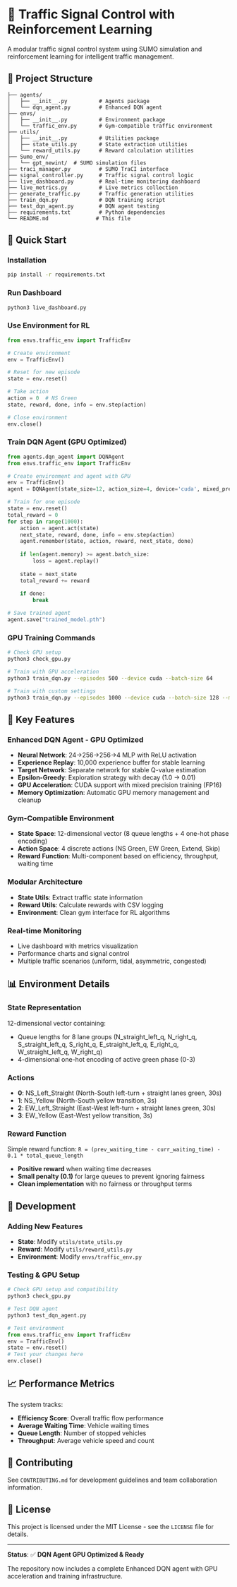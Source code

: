 # 🚦 Traffic Signal Control with Reinforcement Learning

A modular traffic signal control system using SUMO simulation and reinforcement learning for intelligent traffic management.

## 📁 **Project Structure**

```
├── agents/
│   ├── __init__.py          # Agents package
│   └── dqn_agent.py         # Enhanced DQN agent
├── envs/
│   ├── __init__.py          # Environment package
│   └── traffic_env.py       # Gym-compatible traffic environment
├── utils/
│   ├── __init__.py          # Utilities package
│   ├── state_utils.py       # State extraction utilities
│   └── reward_utils.py      # Reward calculation utilities
├── Sumo_env/
│   └── gpt_newint/  # SUMO simulation files
├── traci_manager.py         # SUMO TraCI interface
├── signal_controller.py     # Traffic signal control logic
├── live_dashboard.py        # Real-time monitoring dashboard
├── live_metrics.py          # Live metrics collection
├── generate_traffic.py      # Traffic generation utilities
├── train_dqn.py             # DQN training script
├── test_dqn_agent.py        # DQN agent testing
├── requirements.txt         # Python dependencies
└── README.md               # This file
```

## 🚀 **Quick Start**

### **Installation**
```bash
pip install -r requirements.txt
```

### **Run Dashboard**
```bash
python3 live_dashboard.py
```

### **Use Environment for RL**
```python
from envs.traffic_env import TrafficEnv

# Create environment
env = TrafficEnv()

# Reset for new episode
state = env.reset()

# Take action
action = 0  # NS Green
state, reward, done, info = env.step(action)

# Close environment
env.close()
```

### **Train DQN Agent (GPU Optimized)**
```python
from agents.dqn_agent import DQNAgent
from envs.traffic_env import TrafficEnv

# Create environment and agent with GPU
env = TrafficEnv()
agent = DQNAgent(state_size=12, action_size=4, device='cuda', mixed_precision=True)

# Train for one episode
state = env.reset()
total_reward = 0
for step in range(1000):
    action = agent.act(state)
    next_state, reward, done, info = env.step(action)
    agent.remember(state, action, reward, next_state, done)
    
    if len(agent.memory) >= agent.batch_size:
        loss = agent.replay()
    
    state = next_state
    total_reward += reward
    
    if done:
        break

# Save trained agent
agent.save("trained_model.pth")
```

### **GPU Training Commands**
```bash
# Check GPU setup
python3 check_gpu.py

# Train with GPU acceleration
python3 train_dqn.py --episodes 500 --device cuda --batch-size 64

# Train with custom settings
python3 train_dqn.py --episodes 1000 --device cuda --batch-size 128 --memory-size 20000
```

## 🎯 **Key Features**

### **Enhanced DQN Agent - GPU Optimized**
- **Neural Network**: 24→256→256→4 MLP with ReLU activation
- **Experience Replay**: 10,000 experience buffer for stable learning
- **Target Network**: Separate network for stable Q-value estimation
- **Epsilon-Greedy**: Exploration strategy with decay (1.0 → 0.01)
- **GPU Acceleration**: CUDA support with mixed precision training (FP16)
- **Memory Optimization**: Automatic GPU memory management and cleanup

### **Gym-Compatible Environment**
- **State Space**: 12-dimensional vector (8 queue lengths + 4 one-hot phase encoding)
- **Action Space**: 4 discrete actions (NS Green, EW Green, Extend, Skip)
- **Reward Function**: Multi-component based on efficiency, throughput, waiting time

### **Modular Architecture**
- **State Utils**: Extract traffic state information
- **Reward Utils**: Calculate rewards with CSV logging
- **Environment**: Clean gym interface for RL algorithms

### **Real-time Monitoring**
- Live dashboard with metrics visualization
- Performance charts and signal control
- Multiple traffic scenarios (uniform, tidal, asymmetric, congested)

## 📊 **Environment Details**

### **State Representation**
12-dimensional vector containing:
- Queue lengths for 8 lane groups (N_straight_left_q, N_right_q, S_straight_left_q, S_right_q, E_straight_left_q, E_right_q, W_straight_left_q, W_right_q)
- 4-dimensional one-hot encoding of active green phase (0-3)

### **Actions**
- **0**: NS_Left_Straight (North-South left-turn + straight lanes green, 30s)
- **1**: NS_Yellow (North-South yellow transition, 3s)
- **2**: EW_Left_Straight (East-West left-turn + straight lanes green, 30s)
- **3**: EW_Yellow (East-West yellow transition, 3s)

### **Reward Function**
Simple reward function: `R = (prev_waiting_time - curr_waiting_time) - 0.1 * total_queue_length`
- **Positive reward** when waiting time decreases
- **Small penalty (0.1)** for large queues to prevent ignoring fairness
- **Clean implementation** with no fairness or throughput terms

## 🔧 **Development**

### **Adding New Features**
- **State**: Modify `utils/state_utils.py`
- **Reward**: Modify `utils/reward_utils.py`
- **Environment**: Modify `envs/traffic_env.py`

### **Testing & GPU Setup**
```python
# Check GPU setup and compatibility
python3 check_gpu.py

# Test DQN agent
python3 test_dqn_agent.py

# Test environment
from envs.traffic_env import TrafficEnv
env = TrafficEnv()
state = env.reset()
# Test your changes here
env.close()
```

## 📈 **Performance Metrics**

The system tracks:
- **Efficiency Score**: Overall traffic flow performance
- **Average Waiting Time**: Vehicle waiting times
- **Queue Length**: Number of stopped vehicles
- **Throughput**: Average vehicle speed and count

## 🤝 **Contributing**

See `CONTRIBUTING.md` for development guidelines and team collaboration information.

## 📄 **License**

This project is licensed under the MIT License - see the `LICENSE` file for details.

---

**Status**: ✅ **DQN Agent GPU Optimized & Ready**

The repository now includes a complete Enhanced DQN agent with GPU acceleration and training infrastructure.
